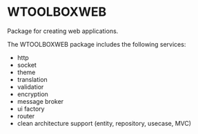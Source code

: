 # WTOOLBOXWEB
Package for creating web applications.


The WTOOLBOXWEB package includes the following services:
- http
- socket
- theme
- translation
- validatior
- encryption
- message broker
- ui factory
- router
- clean architecture support (entity, repository, usecase, MVC)
